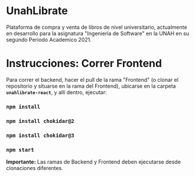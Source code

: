 # UnahLibrate
Plataforma de compra y venta de libros de nivel universitario, actualmente en desarrollo para la asignatura "Ingeniería de Software" en la UNAH en su segundo Periodo Academico 2021.

# Instrucciones: Correr Frontend

Para correr el backend, hacer el pull de la rama "Frontend" (o clonar el repositorio y situarse en la rama del Frontend), ubicarse en la carpeta **`unahlibrate-react`**, y allí dentro, ejecutar:

### `npm install`
### `npm install chokidar@2`
### `npm install chokidar@3`
### `npm start`

**Importante:** Las ramas de Backend y Frontend deben ejecutarse desde clonaciones diferentes. 
